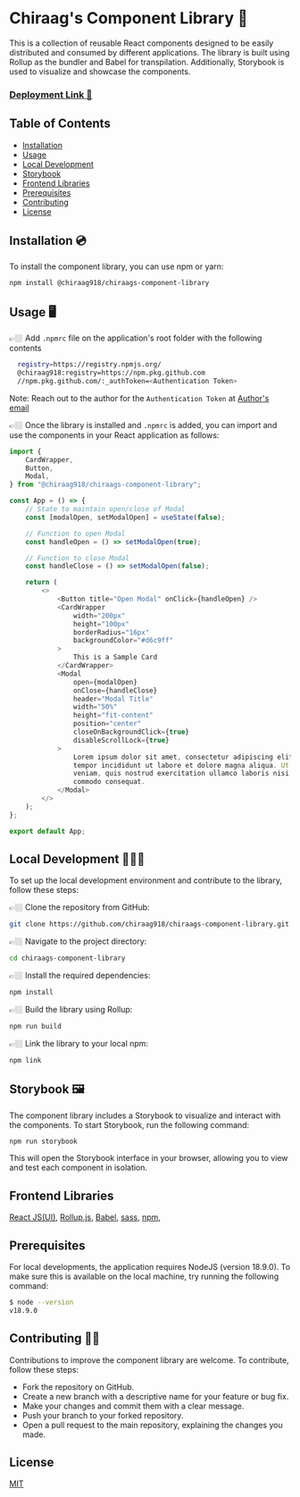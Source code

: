 # Chiraag's Component Library 🎁

This is a collection of reusable React components designed to be easily distributed and consumed by different applications. The library is built using Rollup as the bundler and Babel for transpilation. Additionally, Storybook is used to visualize and showcase the components.

### [Deployment Link 🔗](https://ui-library.chiraag.dev)

## Table of Contents

- [Installation](#installation)
- [Usage](#usage)
- [Local Development](#local-development)
- [Storybook](#storybook)
- [Frontend Libraries](#frontend-libraries)
- [Prerequisites](#prerequesites)
- [Contributing](#contributing)
- [License](#license)

<a name="installation"></a>

## Installation 💿

To install the component library, you can use npm or yarn:

```bash
npm install @chiraag918/chiraags-component-library
```

<a name="usage"></a>

## Usage 🖥️

👉🏼 Add `.npmrc` file on the application's root folder with the following contents

```bash
  registry=https://registry.npmjs.org/
  @chiraag918:registry=https://npm.pkg.github.com
  //npm.pkg.github.com/:_authToken=<Authentication Token>
```

Note: Reach out to the author for the `Authentication Token` at [Author's email](chiraag@chiraag.dev)

👉🏼 Once the library is installed and `.npmrc` is added, you can import and use the components in your React application as follows:

```javascript
import {
	CardWrapper,
	Button,
	Modal,
} from "@chiraag918/chiraags-component-library";

const App = () => {
	// State to maintain open/close of Modal
	const [modalOpen, setModalOpen] = useState(false);

	// Function to open Modal
	const handleOpen = () => setModalOpen(true);

	// Function to close Modal
	const handleClose = () => setModalOpen(false);

	return (
		<>
			<Button title="Open Modal" onClick={handleOpen} />
			<CardWrapper
				width="200px"
				height="100px"
				borderRadius="16px"
				backgroundColor="#d6c9ff"
			>
				This is a Sample Card
			</CardWrapper>
			<Modal
				open={modalOpen}
				onClose={handleClose}
				header="Modal Title"
				width="50%"
				height="fit-content"
				position="center"
				closeOnBackgroundClick={true}
				disableScrollLock={true}
			>
				Lorem ipsum dolor sit amet, consectetur adipiscing elit, sed do eiusmod
				tempor incididunt ut labore et dolore magna aliqua. Ut enim ad minim
				veniam, quis nostrud exercitation ullamco laboris nisi ut aliquip ex ea
				commodo consequat.
			</Modal>
		</>
	);
};

export default App;
```

<a name="local-development"></a>

## Local Development 🧑🏻‍💻

To set up the local development environment and contribute to the library, follow these steps:

👉🏼 Clone the repository from GitHub:

```bash
git clone https://github.com/chiraag918/chiraags-component-library.git
```

👉🏼 Navigate to the project directory:

```bash
cd chiraags-component-library
```

👉🏼 Install the required dependencies:

```bash
npm install
```

👉🏼 Build the library using Rollup:

```bash
npm run build
```

👉🏼 Link the library to your local npm:

```bash
npm link
```

<a name="storybook"></a>

## Storybook 🖼️

The component library includes a Storybook to visualize and interact with the components. To start Storybook, run the following command:

```bash
npm run storybook
```

This will open the Storybook interface in your browser, allowing you to view and test each component in isolation.

<a name="frontend-libraries"></a>

## Frontend Libraries

[React JS(UI)](https://reactjs.org/docs/getting-started.html),
[Rollup.js](https://rollupjs.org/guide/en/),
[Babel](https://babeljs.io/docs/en/),
[sass](https://sass-lang.com/documentation/),
[npm](https://www.npmjs.com/),

<a name="prerequesites"></a>

## Prerequisites

For local developments, the application requires NodeJS (version 18.9.0). To make sure this is available on the local machine, try running the following command:

```bash
$ node --version
v18.9.0
```

<a name="contributing"></a>

## Contributing 🙏🏼

Contributions to improve the component library are welcome. To contribute, follow these steps:

- Fork the repository on GitHub.
- Create a new branch with a descriptive name for your feature or bug fix.
- Make your changes and commit them with a clear message.
- Push your branch to your forked repository.
- Open a pull request to the main repository, explaining the changes you made.

<a name="license"></a>

## License

[MIT](https://choosealicense.com/licenses/mit/)

